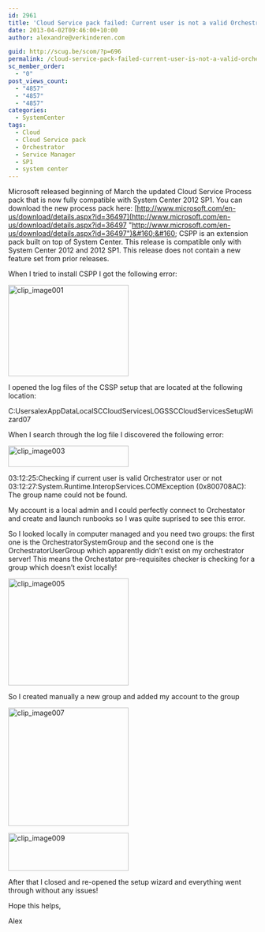 ```yaml
---
id: 2961
title: 'Cloud Service pack failed: Current user is not a valid Orchestrator user'
date: 2013-04-02T09:46:00+10:00
author: alexandre@verkinderen.com

guid: http://scug.be/scom/?p=696
permalink: /cloud-service-pack-failed-current-user-is-not-a-valid-orchestrator-user-2/
sc_member_order:
  - "0"
post_views_count:
  - "4857"
  - "4857"
  - "4857"
categories:
  - SystemCenter
tags:
  - Cloud
  - Cloud Service pack
  - Orchestrator
  - Service Manager
  - SP1
  - system center
---
```

Microsoft released beginning of March the updated Cloud Service Process pack that is now fully compatible with System Center 2012 SP1. You can download the new process pack here: [http://www.microsoft.com/en-us/download/details.aspx?id=36497](http://www.microsoft.com/en-us/download/details.aspx?id=36497 "http://www.microsoft.com/en-us/download/details.aspx?id=36497")&#160;&#160; CSPP is an extension pack built on top of System Center. This release is compatible only with System Center 2012 and 2012 SP1. This release does not contain a new feature set from prior releases.

When I tried to install CSPP I got the following error:

[<img title="clip_image001" style="border-left-width: 0px;border-right-width: 0px;border-bottom-width: 0px;border-top-width: 0px" border="0" alt="clip_image001" src="http://www.mscloud.be/wp-content/uploads/2013/03/clip_image001_thumb.png" width="244" height="185" />](http://www.mscloud.be/wp-content/uploads/2013/03/clip_image001.png)

I opened the log files of the CSSP setup that are located at the following location:

C:UsersalexAppDataLocalSCCloudServicesLOGSSCCloudServicesSetupWizard07

When I search through the log file I discovered the following error:

[<img title="clip_image003" style="border-left-width: 0px;border-right-width: 0px;border-bottom-width: 0px;border-top-width: 0px" border="0" alt="clip_image003" src="http://www.mscloud.be/wp-content/uploads/2013/03/clip_image003_thumb.jpg" width="244" height="43" />](http://www.mscloud.be/wp-content/uploads/2013/03/clip_image003.jpg)

03:12:25:Checking if current user is valid Orchestrator user or not  
03:12:27:System.Runtime.InteropServices.COMException (0x800708AC): The group name could not be found.

My account is a local admin and I could perfectly connect to Orchestator and create and launch runbooks so I was quite suprised to see this error.

So I looked locally in computer managed and you need two groups: the first one is the OrchestratorSystemGroup and the second one is the OrchestratorUserGroup which apparently didn’t exist on my orchestrator server! This means the Orchestator pre-requisites checker is checking for a group which doesn’t exist locally!

[<img title="clip_image005" style="border-left-width: 0px;border-right-width: 0px;border-bottom-width: 0px;border-top-width: 0px" border="0" alt="clip_image005" src="http://www.mscloud.be/wp-content/uploads/2013/03/clip_image005_thumb.jpg" width="244" height="217" />](http://www.mscloud.be/wp-content/uploads/2013/03/clip_image005.jpg)

So I created manually a new group and added my account to the group

[<img title="clip_image007" style="border-left-width: 0px;border-right-width: 0px;border-bottom-width: 0px;border-top-width: 0px" border="0" alt="clip_image007" src="http://www.mscloud.be/wp-content/uploads/2013/03/clip_image007_thumb.jpg" width="244" height="240" />](http://www.mscloud.be/wp-content/uploads/2013/03/clip_image007.jpg)

[<img title="clip_image009" style="border-left-width: 0px;border-right-width: 0px;border-bottom-width: 0px;border-top-width: 0px" border="0" alt="clip_image009" src="http://www.mscloud.be/wp-content/uploads/2013/03/clip_image009_thumb.jpg" width="244" height="77" />](http://www.mscloud.be/wp-content/uploads/2013/03/clip_image009.jpg)

After that I closed and re-opened the setup wizard and everything went through without any issues!

Hope this helps,

Alex
